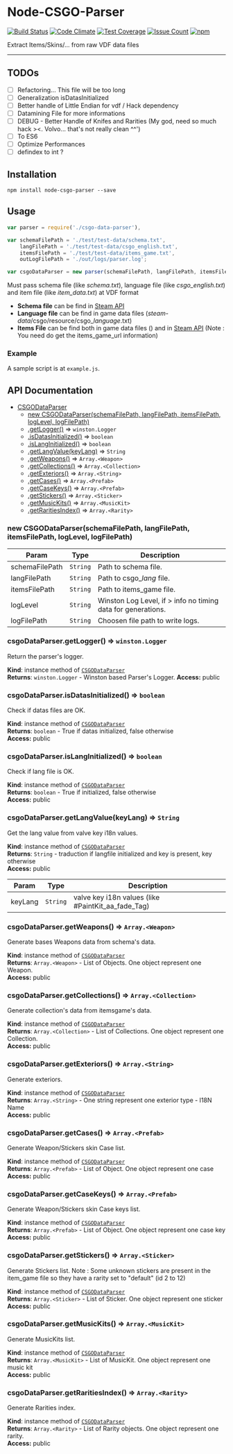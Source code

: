 # Node-CSGO-Parser

[![Build Status](https://api.travis-ci.org/Ballrock/node-csgo-parser.svg?branche=master)](https://travis-ci.org/Ballrock/node-csgo-parser)
[![Code Climate](https://codeclimate.com/github/Ballrock/node-csgo-parser/badges/gpa.svg)](https://codeclimate.com/github/Ballrock/node-csgo-parser)
[![Test Coverage](https://codeclimate.com/github/Ballrock/node-csgo-parser/badges/coverage.svg)](https://codeclimate.com/github/Ballrock/node-csgo-parser/coverage)
[![Issue Count](https://codeclimate.com/github/Ballrock/node-csgo-parser/badges/issue_count.svg)](https://codeclimate.com/github/Ballrock/node-csgo-parser)
[![npm](https://img.shields.io/npm/dt/node-csgo-parser.svg)](https://www.npmjs.com/package/node-csgo-parser)

Extract Items/Skins/... from raw VDF data files

---
## TODOs

- [ ] Refactoring... This file will be too long
- [ ] Generalization isDatasInitialized
- [ ] Better handle of Little Endian for vdf / Hack dependency
- [ ] Datamining File for more informations
- [ ] DEBUG - Better Handle of Knifes and Rarities (My god, need so much hack ><. Volvo... that's not really clean ^^')
- [ ] To ES6
- [ ] Optimize Performances
- [ ] defindex to int ?

## Installation

`npm install node-csgo-parser --save`

## Usage

``` js
var parser = require('./csgo-data-parser'),

var schemaFilePath = './test/test-data/schema.txt', 
	langFilePath = './test/test-data/csgo_english.txt',
	itemsFilePath = './test/test-data/items_game.txt',
	outLogFilePath = './out/logs/parser.log';

var csgoDataParser = new parser(schemaFilePath, langFilePath, itemsFilePath, 'debug', outLogFilePath);
```

Must pass schema file (like *schema.txt*), language file (like *csgo_english.txt*) and item file (like *item_data.txt*) at VDF format

- **Schema file** can be find in [Steam API](https://lab.xpaw.me/steam_api_documentation.html#IEconItems_730_GetSchema_v2)
- **Language file** can be find in game data files (*steam-data*/csgo/resource/csgo_*language*.txt)
- **Items File** can be find both in game data files () and in [Steam API](https://lab.xpaw.me/steam_api_documentation.html#IEconItems_730_GetSchemaURL_v2) (Note : You need do get the items_game_url information)

### Example

A sample script is at `example.js`.

## API Documentation

* [CSGODataParser](#CSGODataParser)
    * [new CSGODataParser(schemaFilePath, langFilePath, itemsFilePath, logLevel, logFilePath)](#new_CSGODataParser_new)
    * [.getLogger()](#CSGODataParser+getLogger) ⇒ <code>winston.Logger</code>
    * [.isDatasInitialized()](#CSGODataParser+isDatasInitialized) ⇒ <code>boolean</code>
    * [.isLangInitialized()](#CSGODataParser+isLangInitialized) ⇒ <code>boolean</code>
    * [.getLangValue(keyLang)](#CSGODataParser+getLangValue) ⇒ <code>String</code>
    * [.getWeapons()](#CSGODataParser+getWeapons) ⇒ <code>Array.&lt;Weapon&gt;</code>
    * [.getCollections()](#CSGODataParser+getCollections) ⇒ <code>Array.&lt;Collection&gt;</code>
    * [.getExteriors()](#CSGODataParser+getExteriors) ⇒ <code>Array.&lt;String&gt;</code>
    * [.getCases()](#CSGODataParser+getCases) ⇒ <code>Array.&lt;Prefab&gt;</code>
    * [.getCaseKeys()](#CSGODataParser+getCaseKeys) ⇒ <code>Array.&lt;Prefab&gt;</code>
    * [.getStickers()](#CSGODataParser+getStickers) ⇒ <code>Array.&lt;Sticker&gt;</code>
    * [.getMusicKits()](#CSGODataParser+getMusicKits) ⇒ <code>Array.&lt;MusicKit&gt;</code>
    * [.getRaritiesIndex()](#CSGODataParser+getRaritiesIndex) ⇒ <code>Array.&lt;Rarity&gt;</code>

<a name="new_CSGODataParser_new"></a>
### new CSGODataParser(schemaFilePath, langFilePath, itemsFilePath, logLevel, logFilePath)

| Param | Type | Description |
| --- | --- | --- |
| schemaFilePath | <code>String</code> | Path to schema file. |
| langFilePath | <code>String</code> | Path to csgo_*lang* file. |
| itemsFilePath | <code>String</code> | Path to items_game file. |
| logLevel | <code>String</code> | Winston Log Level, if > info no timing data for generations. |
| logFilePath | <code>String</code> | Choosen file path to write logs. |

<a name="CSGODataParser+getLogger"></a>
### csgoDataParser.getLogger() ⇒ <code>winston.Logger</code>
Return the parser's logger.

**Kind**: instance method of <code>[CSGODataParser](#CSGODataParser)</code>  
**Returns**: <code>winston.Logger</code> - Winston based Parser's Logger.
**Access:** public  
<a name="CSGODataParser+isDatasInitialized"></a>
### csgoDataParser.isDatasInitialized() ⇒ <code>boolean</code>
Check if datas files are OK.

**Kind**: instance method of <code>[CSGODataParser](#CSGODataParser)</code>  
**Returns**: <code>boolean</code> - True if datas initialized, false otherwise  
**Access:** public  
<a name="CSGODataParser+isLangInitialized"></a>
### csgoDataParser.isLangInitialized() ⇒ <code>boolean</code>
Check if lang file is OK.

**Kind**: instance method of <code>[CSGODataParser](#CSGODataParser)</code>  
**Returns**: <code>boolean</code> - True if initialized, false otherwise  
**Access:** public  
<a name="CSGODataParser+getLangValue"></a>
### csgoDataParser.getLangValue(keyLang) ⇒ <code>String</code>
Get the lang value from valve key i18n values.

**Kind**: instance method of <code>[CSGODataParser](#CSGODataParser)</code>  
**Returns**: <code>String</code> - traduction if langfile initialized and key is present, key otherwise  
**Access:** public  

| Param | Type | Description |
| --- | --- | --- |
| keyLang | <code>String</code> | valve key i18n values (like #PaintKit_aa_fade_Tag) |

<a name="CSGODataParser+getWeapons"></a>
### csgoDataParser.getWeapons() ⇒ <code>Array.&lt;Weapon&gt;</code>
Generate bases Weapons data from schema's data.

**Kind**: instance method of <code>[CSGODataParser](#CSGODataParser)</code>  
**Returns**: <code>Array.&lt;Weapon&gt;</code> - List of Objects. One object represent one Weapon.  
**Access:** public  
<a name="CSGODataParser+getCollections"></a>
### csgoDataParser.getCollections() ⇒ <code>Array.&lt;Collection&gt;</code>
Generate collection's data from itemsgame's data.

**Kind**: instance method of <code>[CSGODataParser](#CSGODataParser)</code>  
**Returns**: <code>Array.&lt;Collection&gt;</code> - List of Collections. One object represent one Collection.  
**Access:** public  
<a name="CSGODataParser+getExteriors"></a>
### csgoDataParser.getExteriors() ⇒ <code>Array.&lt;String&gt;</code>
Generate exteriors.

**Kind**: instance method of <code>[CSGODataParser](#CSGODataParser)</code>  
**Returns**: <code>Array.&lt;String&gt;</code> - One string represent one exterior type - I18N Name  
**Access:** public  
<a name="CSGODataParser+getCases"></a>
### csgoDataParser.getCases() ⇒ <code>Array.&lt;Prefab&gt;</code>
Generate Weapon/Stickers skin Case list.

**Kind**: instance method of <code>[CSGODataParser](#CSGODataParser)</code>  
**Returns**: <code>Array.&lt;Prefab&gt;</code> - List of Object. One object represent one case  
**Access:** public  
<a name="CSGODataParser+getCaseKeys"></a>
### csgoDataParser.getCaseKeys() ⇒ <code>Array.&lt;Prefab&gt;</code>
Generate Weapon/Stickers skin Case keys list.

**Kind**: instance method of <code>[CSGODataParser](#CSGODataParser)</code>  
**Returns**: <code>Array.&lt;Prefab&gt;</code> - List of Object. One object represent one case key  
**Access:** public  
<a name="CSGODataParser+getStickers"></a>
### csgoDataParser.getStickers() ⇒ <code>Array.&lt;Sticker&gt;</code>
Generate Stickers list.
Note : Some unknown stickers are present in the item_game file so they have a rarity set to "default" (id 2 to 12)

**Kind**: instance method of <code>[CSGODataParser](#CSGODataParser)</code>  
**Returns**: <code>Array.&lt;Sticker&gt;</code> - List of Sticker. One object represent one sticker  
**Access:** public  
<a name="CSGODataParser+getMusicKits"></a>
### csgoDataParser.getMusicKits() ⇒ <code>Array.&lt;MusicKit&gt;</code>
Generate MusicKits list.

**Kind**: instance method of <code>[CSGODataParser](#CSGODataParser)</code>  
**Returns**: <code>Array.&lt;MusicKit&gt;</code> - List of MusicKit. One object represent one music kit  
**Access:** public  
<a name="CSGODataParser+getRaritiesIndex"></a>
### csgoDataParser.getRaritiesIndex() ⇒ <code>Array.&lt;Rarity&gt;</code>
Generate Rarities index.

**Kind**: instance method of <code>[CSGODataParser](#CSGODataParser)</code>  
**Returns**: <code>Array.&lt;Rarity&gt;</code> - List of Rarity objects. One object represent one rarity.  
**Access:** public  

